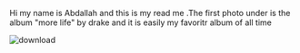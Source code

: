 Hi my name is Abdallah and this is my read me .The first photo under is the album "more life" by drake and it is easily my favoritr album of all time

![download](https://user-images.githubusercontent.com/112539089/188311138-e6c45b67-5861-47f2-bfad-003b60a27647.jpg)
